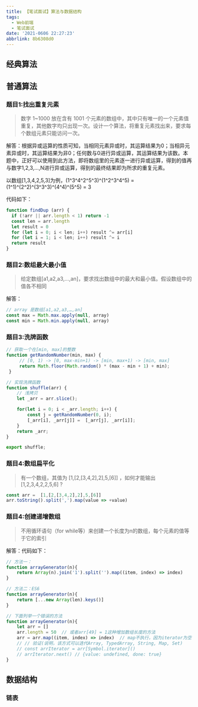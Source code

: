 ```yaml
---
title: 【笔试面试】算法与数据结构
tags:
  - Web前端
  - 笔试面试
date: '2021-0606 22:27:23'
abbrlink: 8b6308d0
---
```




## 经典算法





## 普通算法

### 题目1:找出重复元素

> 数字 1~1000 放在含有 1001 个元素的数组中，其中只有唯一的一个元素值重复，其他数字均只出现一次。设计一个算法，将重复元素找出来，要求每个数组元素只能访问一次。

解答：根据异或运算的性质可知，当相同元素异或时，其运算结果为0；当相异元素异或时，其运算结果为非0；任何数与0进行异或运算，其运算结果为该数。本题中，正好可以使用到此方法，即将数组里的元素逐一进行异或运算，得到的值再与数字1,2,3,…,N进行异或运算，得到的最终结果即为所求的重复元素。

以数组[1,3,4,2,5,3]为例，(1^3^4^2^5^3)^(1^2^3^4^5) = (1^1)^(2^2)^(3^3^3)^(4^4)^(5^5) = 3

代码如下：

```javascript
function findDup (arr) {
  if (!arr || arr.length < 1) return -1
  const len = arr.length
  let result = 0
  for (let i = 0; i < len; i++) result ^= arr[i]
  for (let i = 1; i < len; i++) result ^= i
  return result
}
```

### 题目2:数组最大最小值

> 给定数组[a1,a2,a3,…,an]，要求找出数组中的最大和最小值。假设数组中的值各不相同

解答：

```javascript
// array 是数组[a1,a2,a3,…,an]
const max = Math.max.apply(null, array)
const min = Math.min.apply(null, array)
```



### 题目3:洗牌函数

```javascript
// 获取一个在[min, max]的整数 
function getRandomNumber(min, max) {
     // [0, 1) -> [0, max-min+1) -> [min, max+1) -> [min, max]
     return Math.floor(Math.random() * (max - min + 1) + min);
 }

// 实现洗牌函数
function shuffle(arr) {
    // 浅拷贝
    let _arr = arr.slice();

    for(let i = 0; i < _arr.length; i++) {
        const j = getRandomNumber(0, i);
        [_arr[i], _arr[j]] =  [_arr[j], _arr[i]];
    }
    return _arr;
}

export shuffle;
```





### 题目4:数组扁平化

> 有一个数组，其值为 [1,[2,[3,4,2],2],5,[6]] ，如何才能输出 [1,2,3,4,2,2,5,6] ?

```javascript
const arr =  [1,[2,[3,4,2],2],5,[6]] 
arr.toString().split(',').map(value => +value)
```



### 题目4:创建递增数组

> 不用循环语句（for while等）来创建一个长度为n的数组，每个元素的值等于它的索引

解答：代码如下：

```javascript
// 方法一：
function arrayGenerator(n){
    return Array(n).join('1').split('').map((item, index) => index)
}

// 方法二：ES6
function arrayGenerator(n){
    return [...new Array(len).keys()]
}

// 下面列举一个错误的方法
function arrayGenerator(n){
    let arr = []
    arr.length = 50  // 或者arr[49] = 1这种增加数组长度的方法
    arr = arr.map((item, index) => index)  // map不执行，因为iterator为空
    // // 验证(说明，该方式可以迭代Array, TypedArray, String, Map, Set)
    // const arrIterator = arr[Symbol.iterator]()
    // arrIterator.next() // {value: undefined, done: true}
}
```

 



## 数据结构

### 链表

```javascript

```




